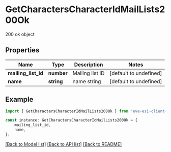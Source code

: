 # GetCharactersCharacterIdMailLists200Ok

200 ok object

## Properties

Name | Type | Description | Notes
------------ | ------------- | ------------- | -------------
**mailing_list_id** | **number** | Mailing list ID | [default to undefined]
**name** | **string** | name string | [default to undefined]

## Example

```typescript
import { GetCharactersCharacterIdMailLists200Ok } from 'eve-esi-client-ts';

const instance: GetCharactersCharacterIdMailLists200Ok = {
    mailing_list_id,
    name,
};
```

[[Back to Model list]](../README.md#documentation-for-models) [[Back to API list]](../README.md#documentation-for-api-endpoints) [[Back to README]](../README.md)
